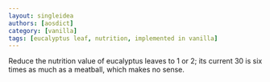 ```yaml
---
layout: singleidea
authors: [aosdict]
category: [vanilla]
tags: [eucalyptus leaf, nutrition, implemented in vanilla]
---
```

Reduce the nutrition value of eucalyptus leaves to 1 or 2; its current 30 is six times as much as a meatball, which makes no sense.
